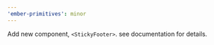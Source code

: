```yaml
---
'ember-primitives': minor
---
```


Add new component, `<StickyFooter>`. see documentation for details.

